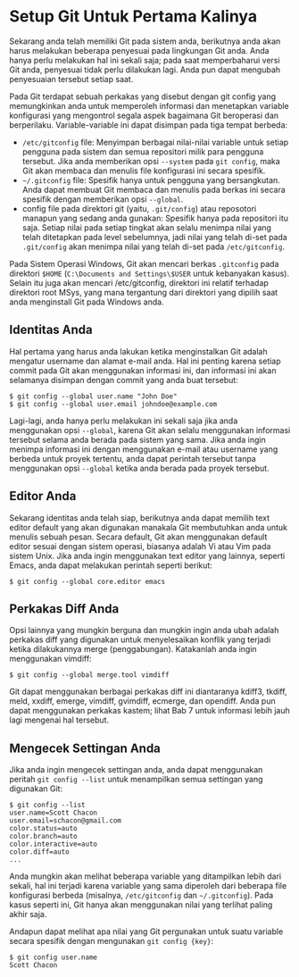 # Setup Git Untuk Pertama Kalinya

Sekarang anda telah memiliki Git pada sistem anda, berikutnya anda akan harus melakukan beberapa penyesuai pada lingkungan Git anda. Anda hanya perlu melakukan hal ini sekali saja; pada saat memperbaharui versi Git anda, penyesuai tidak perlu dilakukan lagi. Anda pun dapat mengubah penyesuaian tersebut setiap saat.

Pada Git terdapat sebuah perkakas yang disebut dengan git config yang memungkinkan anda untuk memperoleh informasi dan menetapkan variable konfigurasi yang mengontrol segala aspek bagaimana Git beroperasi dan berperilaku. Variable-variable ini dapat disimpan pada tiga tempat berbeda:

*	`/etc/gitconfig` file: Menyimpan berbagai nilai-nilai variable untuk setiap pengguna pada sistem dan semua repositori milik para pengguna tersebut. Jika anda memberikan opsi `--system` pada `git config`, maka Git akan membaca dan menulis file konfigurasi ini secara spesifik.
*	`~/.gitconfig` file: Spesifik hanya untuk pengguna yang bersangkutan. Anda dapat membuat Git membaca dan menulis pada berkas ini secara spesifik dengan memberikan opsi `--global`. 
*	config file pada direktori git (yaitu, `.git/config`) atau reposotori manapun yang sedang anda gunakan: Spesifik hanya pada repositori itu saja. Setiap nilai pada setiap tingkat akan selalu menimpa nilai yang telah ditetapkan pada level sebelumnya, jadi nilai yang telah di-set pada `.git/config` akan menimpa nilai yang telah di-set pada `/etc/gitconfig`.

Pada Sistem Operasi Windows, Git akan mencari berkas `.gitconfig` pada direktori `$HOME` (`C:\Documents and Settings\$USER` untuk kebanyakan kasus). Selain itu juga akan mencari /etc/gitconfig, direktori ini relatif terhadap direktori root MSys, yang mana tergantung dari direktori yang dipilih saat anda menginstall Git pada Windows anda.

## Identitas Anda

Hal pertama yang harus anda lakukan ketika menginstalkan Git adalah mengatur username dan alamat e-mail anda. Hal ini penting karena setiap commit pada Git akan menggunakan informasi ini, dan informasi ini akan selamanya disimpan dengan commit yang anda buat tersebut:

	$ git config --global user.name "John Doe"
	$ git config --global user.email johndoe@example.com

Lagi-lagi, anda hanya perlu melakukan ini sekali saja jika anda menggunakan opsi `--global`, karena Git akan selalu menggunakan informasi tersebut selama anda berada pada sistem yang sama. Jika anda ingin menimpa informasi ini dengan menggunakan e-mail atau username yang berbeda untuk proyek tertentu, anda dapat perintah tersebut tanpa menggunakan opsi `--global` ketika anda berada pada proyek tersebut.

## Editor Anda

Sekarang identitas anda telah siap, berikutnya anda dapat memilih text editor default yang akan digunakan manakala Git membutuhkan anda untuk menulis sebuah pesan. Secara default, Git akan menggunakan default editor sesuai dengan sistem operasi, biasanya adalah Vi atau Vim pada sistem Unix. Jika anda ingin menggunakan text editor yang lainnya, seperti Emacs, anda dapat melakukan perintah seperti berikut:

	$ git config --global core.editor emacs
	
## Perkakas Diff Anda

Opsi lainnya yang mungkin berguna dan mungkin ingin anda ubah adalah perkakas diff yang digunakan untuk menyelesaikan konflik yang terjadi ketika dilakukannya merge (penggabungan). Katakanlah anda ingin menggunakan vimdiff:

	$ git config --global merge.tool vimdiff

Git dapat menggunakan berbagai perkakas diff ini diantaranya kdiff3, tkdiff, meld, xxdiff, emerge, vimdiff, gvimdiff, ecmerge, dan opendiff. Anda pun dapat menggunakan perkakas kastem; lihat Bab 7 untuk informasi lebih jauh lagi mengenai hal tersebut.

## Mengecek Settingan Anda

Jika anda ingin mengecek settingan anda, anda dapat menggunakan peritah `git config --list` untuk menampilkan semua settingan yang digunakan Git:

	$ git config --list
	user.name=Scott Chacon
	user.email=schacon@gmail.com
	color.status=auto
	color.branch=auto
	color.interactive=auto
	color.diff=auto
	...

Anda mungkin akan melihat beberapa variable yang ditampilkan lebih dari sekali, hal ini terjadi karena variable yang sama diperoleh dari beberapa file konfigurasi berbeda (misalnya, `/etc/gitconfig` dan `~/.gitconfig`). Pada kasus seperti ini, Git hanya akan menggunakan nilai yang terlihat paling akhir saja.

Andapun dapat melihat apa nilai yang Git pergunakan untuk suatu variable secara spesifik dengan mengunakan `git config {key}`:

	$ git config user.name
	Scott Chacon
